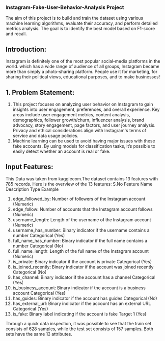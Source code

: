 ### Instagram-Fake-User-Behavior-Analysis Project
The aim of this project is to build and train the dataset using various machine learning algorithms, evaluate their accuracy, and perform detailed metrics analysis. The goal is to identify the best model based on F1-score and recall.

## Introduction:
Instagram is definitely one of the most popular social-media platforms in the world. which has a wide range of audience of all groups, Instagram became more than simply a photo-sharing platform. People use it for marketing, for sharing their political views, educational purposes, and to make businesses!

## 1. Problem Statement:
1. This project focuses on analyzing user behavior on Instagram to gain insights into user engagement, preferences, and overall experience. Key areas include user engagement metrics, content analysis, demographics, follower growth/churn, influencer analysis, brand advocacy, story engagement, page factors, and user journey analysis. Privacy and ethical considerations align with Instagram's terms of service and data usage policies.
2. Machine learning can be used to avoid having major issues with these fake accounts. By using models for classification tasks, it’s possible to easily detect whether an account is real or fake.

## Input Features:
This Data was taken from kagglecom.The dataset contains 13 features with 785 records. Here is the overview of the 13 features:
S.No	Feature Name	Description	Type	Example
 1. edge_followed_by:	Number of followers of the Instagram account	(Numeric)
 2.	edge_follow:	Number of accounts that the Instagram account follows	(Numeric)
 3.	username_length:	Length of the username of the Instagram account	(Numeric)	
 4.	username_has_number:	Binary indicator if the username contains a number	Categorical	(Yes)
 5.	full_name_has_number:	Binary indicator if the full name contains a number	Categorical	(No)
 6.	full_name_length:	Length of the full name of the Instagram account	(Numeric)
 7.	is_private:	Binary indicator if the account is private	Categorical	(Yes)
 8.	is_joined_recently:	Binary indicator if the account was joined recently	Categorical (No)
 9.	has_channel:	Binary indicator if the account has a channel	Categorical	(Yes)
 10.	is_business_account:	Binary indicator if the account is a business account	Categorical	(Yes)
 11.	has_guides:	Binary indicator if the account has guides	Categorical	(No)
 12.	has_external_url:	Binary indicator if the account has an external URL	Categorical	(Yes)
 13.	is_fake:	Binary label indicating if the account is fake	Target	1 (Yes)

Through a quick data inspection, it was possible to see that the train set consists of 628 samples, while the test set consists of 157 samples. Both sets have the same 13 attributes. 

##
